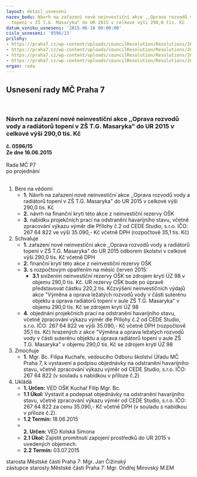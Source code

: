```yaml
---
layout: detail_usneseni
nazev_bodu: Návrh na zařazení nové neinvestiční akce ,,Oprava rozvodů vody a radiátorů
  topení v ZŠ T.G. Masaryka" do UR 2015 v celkové výši 290,0 tis. Kč
datum_vzniku_usneseni: '2015-06-16 00:00:00'
cislo_usneseni: '0596/15'
prilohy:
- https://praha7.cz/wp-content/uploads/councilResolution/Resolutions/26253/38-15-685P1.doc
- https://praha7.cz/wp-content/uploads/councilResolution/Resolutions/26253/38-15-p%c5%99.2_2231_001final.pdf
- https://praha7.cz/wp-content/uploads/councilResolution/Resolutions/26253/38-15-p%c5%99.3_v%c3%bdpis.pdf
- https://praha7.cz/wp-content/uploads/councilResolution/Resolutions/26253/38-15-p%c5%99.4_z%c5%a1tgm_projekt_amer.plast.pdf
organ: rada
---
```

<div id="ucUsn_pList" class="usn">
	<span><h2>Usnesení rady MČ Praha 7 </h2>
<br></span><div class="standBody">
<span><h3>Návrh na zařazení nové neinvestiční akce ,,Oprava rozvodů vody a radiátorů topení v ZŠ T.G. Masaryka" do UR 2015 v celkové výši 290,0 tis. Kč</h3></span><div class="center">
		<strong>č. 0596/15</strong><br>
	</div>
<div class="center">
		<strong>Ze dne 16.06.2015</strong><br><br>
	</div>Rada MČ P7<br> po projednání<br><br><ol>
<li>Bere na vědomí<ul>
<li>
<strong>1.</strong> Návrh na zařazení nové neinvestiční akce ,,Oprava rozvodů vody a radiátorů topení v ZŠ T.G. Masaryka" do UR 2015 v celkové výši 290,0 tis. Kč</li>
<li>
<strong>2.</strong> návrh na finanční krytí této akce z neinvestiční rezervy OŠK </li>
<li>
<strong>3.</strong> nabídku projekčních prací na odstranění havarijního stavu, včetně zpracování výkazu výměr dle Přílohy č.2 od CEDE Studio, s.r.o. IČO: 267 64 822 ve výši 35.090,- Kč včetně DPH (rozpočtově 35,1 tis. Kč) </li>
</ul>
</li>
<li>Schvaluje<ul>
<li>
<strong>1.</strong> zařazení nové neinvestiční akce ,,Oprava rozvodů vody a radiátorů topení v ZŠ T.G. Masaryka" do UR 2015 odborem školství v celkové výši 290,0 tis. Kč včetně DPH </li>
<li>
<strong>2.</strong> finanční krytí této akce z neinvestiční rezervy OŠK</li>
<li>
<strong>3.</strong> s rozpočtovým opatřením na měsíc červen 2015:<ul><li>
<strong>3.1</strong> snížením neinvestiční rezervy OŠK se zdrojem krytí ÚZ 98 v objemu 290,0 tis. Kč. UR rezervy OŠK bude po úpravě představovat částku 220,2 tis. Kčzvýšení neinvestičních výdajů akce "Výměna a oprava ležatých rozvodů vody v části suterénu objektu a úprava radiátorů topení v aule  ZŠ T.G. Masaryka" v objemu 290,0 tis. Kč se zdrojem krytí ÚZ 98 </li></ul>
</li>
<li>
<strong>4.</strong> objednání projekčních prací na odstranění havarijního stavu, včetně zpracování výkazu výměr  dle Přílohy č.2 od CEDE Studio, s.r.o. IČO: 267 64 822 ve výši 35.090,- Kč včetně DPH (rozpočtově 35,1 tis. Kč) hrazených z akce "Výměna a oprava ležatých rozvodů vody v části suterénu objektu a úprava radiátorů topení v aule  ZŠ T.G. Masaryka" v objemu 290,0 tis. Kč se zdrojem krytí ÚZ 98  </li>
</ul>
</li>
<li>Zmocňuje<ul><li>
<strong>1.</strong> Mgr. Bc. Filipa Kuchaře, vedoucího Odboru školství Úřadu MČ Praha 7, k vystavení a podpisu objednávky na odstranění havarijního stavu, včetně zpracování výkazu výměr  od CEDE Studio, s.r.o. IČO: 267 64 822  (v souladu s nabídkou v příloze č.2) </li></ul>
</li>
<li>Ukládá<ul>
<li>
<strong>1. Určen: </strong>VED OŠK Kuchař Filip Mgr. Bc.</li>
<li>
<strong>1.1 Úkol: </strong>Vystavit a podepsat objednávky na odstranění havarijního stavu, včetně zpracování výkazu výměr  od CEDE Studio, s.r.o. IČO: 267 64 822 za cenu 35.090,- Kč včetně DPH (v souladu s nabídkou v příloze č.2). </li>
<li>
<strong>1.2 Termín: </strong>18.06.2015</li>
<li>
<strong><br>2. Určen: </strong>VED Kolská Simona</li>
<li>
<strong>2.1 Úkol: </strong>Zajistit promítnutí zapojení prostředků do UR 2015 v uvedených objemech.</li>
<li>
<strong>2.2 Termín: </strong>03.07.2015</li>
</ul>
</li>
</ol>starosta Městské části Praha 7: Mgr. Jan Čižinský<br>zástupce starosty Městské části Praha 7: Mgr. Ondřej Mirovský M.EM 
</div>
</div>